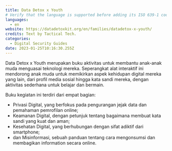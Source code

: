 ```yaml
---
title: Data Detox x Youth
# Verify that the language is supported before adding its ISO 639-1 code here. without the country code, i.e. ms instead of ms_MY.
languages:
  - en
website: https://datadetoxkit.org/en/families/datadetox-x-youth/
credits: Text by Tactical Tech.
categories:
  - Digital Security Guides
date: 2023-01-25T10:16:30.255Z
---
```

Data Detox x Youth merupakan buku aktivitas untuk membantu anak-anak muda menguasai teknologi mereka. Seperangkat alat interaktif ini mendorong anak muda untuk memikirkan aspek kehidupan digital mereka yang lain, dari profil media sosial hingga kata sandi mereka, dengan aktivitas sederhana untuk belajar dan bermain.

Buku kegiatan ini terdiri dari empat bagian:

* Privasi Digital, yang berfokus pada pengurangan jejak data dan pemahaman pemrofilan online;
* Keamanan Digital, dengan petunjuk tentang bagaimana membuat kata sandi yang kuat dan aman;
* Kesehatan Digital, yang berhubungan dengan sifat adiktif dari smartphone;
* dan Misinformasi, sebuah panduan tentang cara mengonsumsi dan membagikan information secara online.